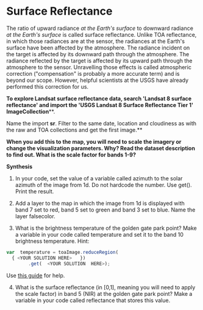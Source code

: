 # Surface Reflectance 

The ratio of upward radiance *at the Earth's surface* to downward radiance *at the Earth's surface* is called surface reflectance. Unlike TOA reflectance, in which those radiances are at the sensor, the radiances at the Earth's surface have been affected by the atmosphere. The radiance incident on the target is affected by its downward path through the atmosphere. The radiance reflected by the target is affected by its upward path through the atmosphere to the sensor. Unravelling those effects is called atmospheric correction ("compensation" is probably a more accurate term) and is beyond our scope. However, helpful scientists at the USGS have already performed this correction for us. 

**To explore Landsat surface reflectance data, search 'Landsat 8 surface reflectance' and import the 'USGS Landsat 8 Surface Reflectance Tier 1'** **ImageCollection****. 

Name the import ****sr****. Filter to the same date, location and cloudiness as with the raw and TOA collections and get the first image.** 

**When you add this to the map, you will need to scale the imagery or change the visualization parameters. Why? Read the dataset description to find out. What is the scale factor for bands 1-9?**

**Synthesis**

1.  In your code, set the value of a variable called azimuth to the solar azimuth of the image from 1d. Do     not hardcode the number. Use get(). Print the result.

2. Add a layer to the map in which the image from 1d is displayed with band 7 set to red, band 5 set to green and band 3 set to blue. Name the layer falsecolor.

3. What is the brightness temperature of the golden gate park point? Make a variable in your code called temperature and set it to the band 10 brightness temperature. Hint:

```javascript
var  temperature = toaImage.reduceRegion(
  { <YOUR SOLUTION HERE>   })
		.get(  <YOUR SOLUTION  HERE>);  
```

Use [this guide](https://developers.google.com/earth-engine/reducers_reduce_region) for help.

4. What is the surface reflectance (in [0,1], meaning you will need to apply the scale factor) in band 5 (NIR) at the golden gate park point? Make a variable in your code called reflectance that stores this value. 